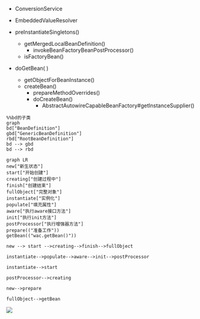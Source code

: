 - ConversionService

- EmbeddedValueResolver

- preInstantiateSingletons()
  - getMergedLocalBeanDefinition()
    - invokeBeanFactoryBeanPostProcessor()
  - isFactoryBean()

- doGetBean( )
  - getObjectForBeanInstance()
  - createBean()
    - prepareMethodOverrides()
    - doCreateBean()
      - AbstractAutowireCapableBeanFactory#getInstanceSupplier()

```mermaid
%%bd的子类
graph
bd["BeanDefinition"] 
gbd["GenericBeanDefinition"]
rbd["RootBeanDefinition"]
bd --> gbd
bd --> rbd
```


```mermaid
graph LR
new["新生状态"]
start["开始创建"]
creating["创建过程中"]
finish["创建结束"]
fullObject["完整对象"]
instantiate["实例化"]
populate["填充属性"]
aware["执行aware接口方法"]
init["执行init方法"]
postProcessor["执行增强器方法"]
prepare(("准备工作"))
getBean(("wac.getBean()"))

new --> start -->creating-->finish-->fullObject

instantiate-->populate-->aware-->init-->postProcessor

instantiate-->start

postProcessor-->creating

new-->prepare

fullObject-->getBean
```
![](https://imgurlhangzhouxiwang.oss-cn-beijing.aliyuncs.com/20220608155402.png)